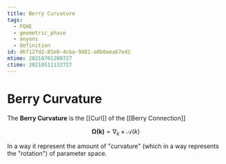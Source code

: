 ```yaml
---
title: Berry Curvature
tags:
  - FQHE
  - geometric_phase
  - anyons
  - definition
id: d6f12fd2-85e8-4cba-9d81-a0b0aea67ed2
mtime: 20210701200727
ctime: 20210511132727
---
```


# Berry Curvature

The **Berry Curvature** is the [[Curl]] of the [[Berry Connection]]

$$
\mathbf{\Omega(k)}=\nabla_k\times\mathcal{A}(k)
$$

In a way it represent the amount of "curvature" (which in a way represents the "rotation") of parameter space.
